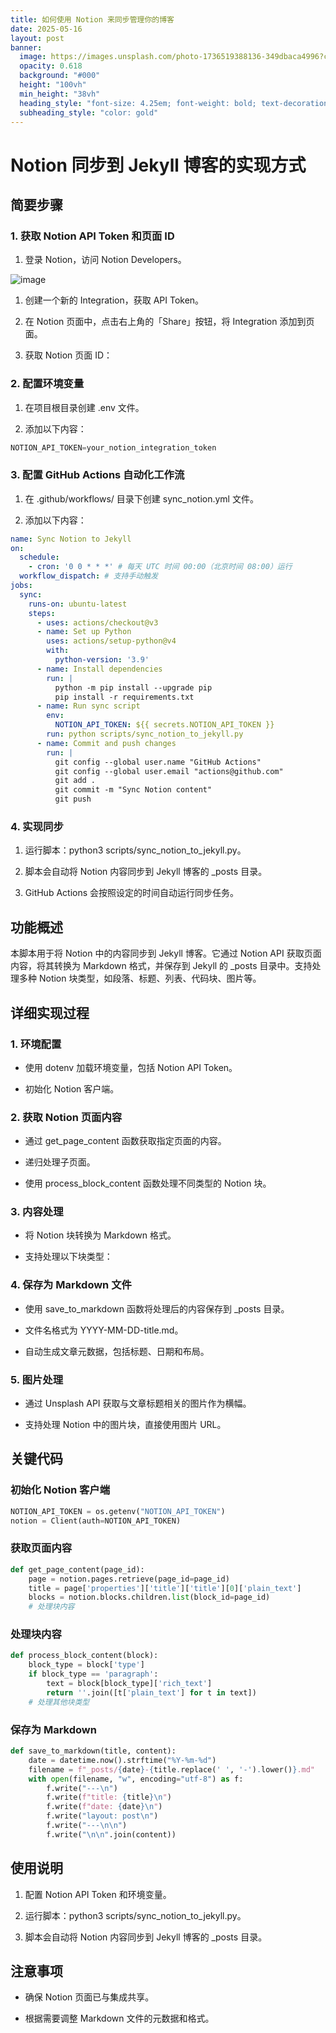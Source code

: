 ```yaml
---
title: 如何使用 Notion 来同步管理你的博客
date: 2025-05-16
layout: post
banner:
  image: https://images.unsplash.com/photo-1736519388136-349dbaca4996?crop=entropy&cs=tinysrgb&fit=max&fm=jpg&ixid=M3w2OTIwMzJ8MHwxfHJhbmRvbXx8fHx8fHx8fDE3NDczNjk2MDJ8&ixlib=rb-4.1.0&q=80&w=1080
  opacity: 0.618
  background: "#000"
  height: "100vh"
  min_height: "38vh"
  heading_style: "font-size: 4.25em; font-weight: bold; text-decoration: underline"
  subheading_style: "color: gold"
---
```


# Notion 同步到 Jekyll 博客的实现方式

## 简要步骤

### 1. 获取 Notion API Token 和页面 ID

1. 登录 Notion，访问 Notion Developers。

![image](https://prod-files-secure.s3.us-west-2.amazonaws.com/a7a0cc5a-89b9-4cda-8686-1fba0ca52f40/d19c1afe-dea5-4312-9333-786b0ba83054/image.png?X-Amz-Algorithm=AWS4-HMAC-SHA256&X-Amz-Content-Sha256=UNSIGNED-PAYLOAD&X-Amz-Credential=ASIAZI2LB4665TJNBMHT%2F20250516%2Fus-west-2%2Fs3%2Faws4_request&X-Amz-Date=20250516T042642Z&X-Amz-Expires=3600&X-Amz-Security-Token=IQoJb3JpZ2luX2VjEIT%2F%2F%2F%2F%2F%2F%2F%2F%2F%2FwEaCXVzLXdlc3QtMiJIMEYCIQDFBW83bqZ2uzS%2FLXfonbIeSCD0vcU5rzLoX%2BNtRGrftQIhALe%2Bch7r9LQAt0%2FWHOQw2ysJrARLv4rbgGCK1b41Q1wYKv8DCD0QABoMNjM3NDIzMTgzODA1Igz%2B4S5fO5CJRZjAorIq3AODEh0aYk5n4aAzs1Pn57VZmDru9cIR9LQsBoIiYBVHpwEAmYmDc8eAzIeEYUqa54rf2OH9251AoTdOBgs%2BXYy65xuzFEsrRgG9NS7yeo9%2Fa%2Fg3I%2F9mLoxV3TYeIkRJlzZTsXBy3kI9iRVnR7DBGghrNNJg2PVRzT5GZt6aDPbcyKn7w%2BRqCezHTTh5brscqCupSKWmNVDa%2FZNDjU73nRghUfqPdDmCwvaDXrhN%2F3zBGSrWM3onFefX7GWqZuggM17OX5fJJIn%2FUAE3cS3QdXeuY8iwh%2FRrY7C96Idaa%2FC2GtCmbhR%2BuV2Xjqx%2BVR7TLETy6W7qaxuLho6xMJmF7f6TOnSeE7rqviXkF8Y1or72hbCpEMcKgICzEye7DjhT4mmeIoqM1Lf3iiJnuJU%2F1KAWlBkb7bFOJ7f56Xlc25KvbBOzS5Y8NvntLq%2BPJd14NQAHriASH8M9YViRwQAtsPvEBlSZQBN9D%2B6rCiVHbqEJUxd8MmZa9lRo58we9yao6oYhuQQeHZvUL4PLALUs8yvDWK357uO%2FY1L%2FMPfOo1Yq7O14msGkncUweiGb411vb1laosbQSyvD6TnunN0L5LJ5Q5TFr0xdpYId1u%2FfoAazoEgZpvTFvgI2hZPsrzDP%2BJrBBjqkAW%2FFPtH%2FwdD5yWVNnDyjQdNtk4wxeyYIhUJ%2FSTSjMP3IW%2F1eJyCccRmHz8JqqQHJMAlsbRhjtgPmDoLf2G%2B947MrszCG9w7ypcsg8HUnU81Vbr3CIxAiYhnZtxFPLH0O0v6ZT00pb4cLB%2BAqZOe7xFswFyidBXbA%2Bd6hUZ0y3OWF0u2ERfOXoGe1sVZeeRYP1GW5CwyR3CLBrOLR%2B8tf7t5Mb%2BnF&X-Amz-Signature=ba3a78c4a96bed1f20d00906263a2936567fb5e4097740517e11dbdc3c1bee3c&X-Amz-SignedHeaders=host&x-id=GetObject)

1. 创建一个新的 Integration，获取 API Token。

1. 在 Notion 页面中，点击右上角的「Share」按钮，将 Integration 添加到页面。

1. 获取 Notion 页面 ID：


### 2. 配置环境变量

1. 在项目根目录创建 .env 文件。

1. 添加以下内容：

```javascript
NOTION_API_TOKEN=your_notion_integration_token
```

### 3. 配置 GitHub Actions 自动化工作流

1. 在 .github/workflows/ 目录下创建 sync_notion.yml 文件。

1. 添加以下内容：

```yaml
name: Sync Notion to Jekyll
on:
  schedule:
    - cron: '0 0 * * *' # 每天 UTC 时间 00:00（北京时间 08:00）运行
  workflow_dispatch: # 支持手动触发
jobs:
  sync:
    runs-on: ubuntu-latest
    steps:
      - uses: actions/checkout@v3
      - name: Set up Python
        uses: actions/setup-python@v4
        with:
          python-version: '3.9'
      - name: Install dependencies
        run: |
          python -m pip install --upgrade pip
          pip install -r requirements.txt
      - name: Run sync script
        env:
          NOTION_API_TOKEN: ${{ secrets.NOTION_API_TOKEN }}
        run: python scripts/sync_notion_to_jekyll.py
      - name: Commit and push changes
        run: |
          git config --global user.name "GitHub Actions"
          git config --global user.email "actions@github.com"
          git add .
          git commit -m "Sync Notion content"
          git push
```

### 4. 实现同步

1. 运行脚本：python3 scripts/sync_notion_to_jekyll.py。

1. 脚本会自动将 Notion 内容同步到 Jekyll 博客的 _posts 目录。

1. GitHub Actions 会按照设定的时间自动运行同步任务。

## 功能概述

本脚本用于将 Notion 中的内容同步到 Jekyll 博客。它通过 Notion API 获取页面内容，将其转换为 Markdown 格式，并保存到 Jekyll 的 _posts 目录中。支持处理多种 Notion 块类型，如段落、标题、列表、代码块、图片等。

## 详细实现过程

### 1. 环境配置

- 使用 dotenv 加载环境变量，包括 Notion API Token。

- 初始化 Notion 客户端。

### 2. 获取 Notion 页面内容

- 通过 get_page_content 函数获取指定页面的内容。

- 递归处理子页面。

- 使用 process_block_content 函数处理不同类型的 Notion 块。

### 3. 内容处理

- 将 Notion 块转换为 Markdown 格式。

- 支持处理以下块类型：


### 4. 保存为 Markdown 文件

- 使用 save_to_markdown 函数将处理后的内容保存到 _posts 目录。

- 文件名格式为 YYYY-MM-DD-title.md。

- 自动生成文章元数据，包括标题、日期和布局。

### 5. 图片处理

- 通过 Unsplash API 获取与文章标题相关的图片作为横幅。

- 支持处理 Notion 中的图片块，直接使用图片 URL。

## 关键代码

### 初始化 Notion 客户端

```python
NOTION_API_TOKEN = os.getenv("NOTION_API_TOKEN")
notion = Client(auth=NOTION_API_TOKEN)
```

### 获取页面内容

```python
def get_page_content(page_id):
    page = notion.pages.retrieve(page_id=page_id)
    title = page['properties']['title']['title'][0]['plain_text']
    blocks = notion.blocks.children.list(block_id=page_id)
    # 处理块内容
```

### 处理块内容

```python
def process_block_content(block):
    block_type = block['type']
    if block_type == 'paragraph':
        text = block[block_type]['rich_text']
        return ''.join([t['plain_text'] for t in text])
    # 处理其他块类型
```

### 保存为 Markdown

```python
def save_to_markdown(title, content):
    date = datetime.now().strftime("%Y-%m-%d")
    filename = f"_posts/{date}-{title.replace(' ', '-').lower()}.md"
    with open(filename, "w", encoding="utf-8") as f:
        f.write("---\n")
        f.write(f"title: {title}\n")
        f.write(f"date: {date}\n")
        f.write("layout: post\n")
        f.write("---\n\n")
        f.write("\n\n".join(content))
```

## 使用说明

1. 配置 Notion API Token 和环境变量。

1. 运行脚本：python3 scripts/sync_notion_to_jekyll.py。

1. 脚本会自动将 Notion 内容同步到 Jekyll 博客的 _posts 目录。

## 注意事项

- 确保 Notion 页面已与集成共享。

- 根据需要调整 Markdown 文件的元数据和格式。